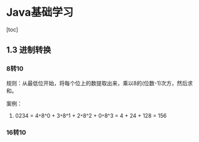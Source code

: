 #  Java基础学习

[toc]

## 1.3 进制转换

### 8转10

规则：从最低位开始，将每个位上的数提取出来，乘以8的(位数-1)次方，然后求和。

案例：

1. 0234 = 4`*`8^0 + 3`*`8^1 + 2`*`8^2 + 0`*`8^3 = 4 + 24 + 128 = 156

### 16转10

